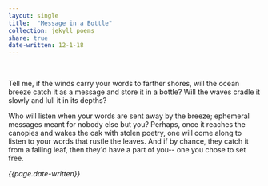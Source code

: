 ```yaml
---
layout: single
title:  "Message in a Bottle" 
collection: jekyll poems
share: true
date-written: 12-1-18
---
```


&nbsp;
&nbsp;





Tell me, if the winds carry your words to farther shores, will the ocean breeze catch it as a message and store it in a bottle? Will the waves cradle it slowly and lull it in its depths?

Who will listen when your words are sent away by the breeze; ephemeral messages meant for nobody else but you? Perhaps, once it reaches the canopies and wakes the oak with stolen poetry, one will come along to listen to your words that rustle the leaves. And if by chance, they catch it from a falling leaf, then they'd have a part of you-- one you chose to set free.

<em> {{page.date-written}} </em>